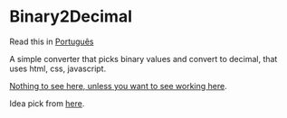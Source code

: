 # Binary2Decimal
Read this in [Português](https://github.com/Ranbut/Binary2Decimal/main/README.pt_br.md)

A simple converter that picks binary values and convert to decimal, that uses html, css, javascript.

[Nothing to see here, unless you want to see working here](https://ranbut.github.io/Binary2Decimal/).

Idea pick from [here](https://github.com/florinpop17/app-ideas).
